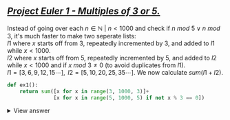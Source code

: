 ## [*Project Euler 1 - Multiples of 3 or 5.*](https://projecteuler.net/problem=1 "Go to problem page.")
  
Instead of going over each $n \in \mathbb{N} \text{ } | \text{ } n < 1000$ and check if $n\text{ }mod\text{ }5 \vee n\text{ }mod\text{ }3$, it's much faster to make two seperate lists:  
$l1$ where $x$ starts off from $3$, repeatedly incremented by $3$, and added to $l1$ while $x < 1000$.  
$l2$ where $x$ starts off from $5$, repeatedly incremented by $5$, and added to $l2$ while $x < 1000$ and if $x\text{ }mod\text{ }3\neq0$ (to avoid duplicates from $l1$).  
$l1=[3,6,9,12,15\cdots],\text{ }l2=[5,10,20,25,35\cdots]$. We now calculate $sum(l1+l2)$.
```python
def ex1():
    return sum([x for x in range(3, 1000, 3)]+
               [x for x in range(5, 1000, 5) if not x % 3 == 0])
```
<details>
  <summary>View answer</summary>  
The sum of all numbers below $1000$ that are multiples of $3$ or $5$ is $233168$.  
  
It takes the computer a total of $0.0000782$ seconds to compute the answer.
</details>



